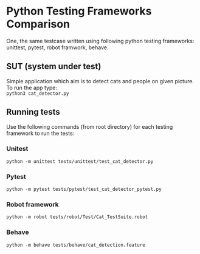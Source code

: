 # Python Testing Frameworks Comparison

One, the same testcase written using following python testing frameworks: unittest, pytest, robot framwork, behave.

## SUT (system under test)

Simple application which aim is to detect cats and people on given picture.  
To run the app type:  
`python3 cat_detector.py`

## Running tests

Use the following commands (from root directory) for each testing framework to run the tests:

### Unitest

`python -m unittest tests/unittest/test_cat_detector.py`

### Pytest

`python -m pytest tests/pytest/test_cat_detector_pytest.py`

### Robot framework

`python -m robot tests/robot/Test/Cat_TestSuite.robot`

### Behave

`python -m behave tests/behave/cat_detection.feature`
